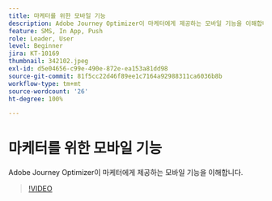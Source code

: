 ```yaml
---
title: 마케터를 위한 모바일 기능
description: Adobe Journey Optimizer이 마케터에게 제공하는 모바일 기능을 이해합니다.
feature: SMS, In App, Push
role: Leader, User
level: Beginner
jira: KT-10169
thumbnail: 342102.jpeg
exl-id: d5e04656-c99e-490e-872e-ea153a81dd98
source-git-commit: 81f5cc22d46f89ee1c7164a92988311ca6036b8b
workflow-type: tm+mt
source-wordcount: '26'
ht-degree: 100%

---
```


# 마케터를 위한 모바일 기능

Adobe Journey Optimizer이 마케터에게 제공하는 모바일 기능을 이해합니다.

>[!VIDEO](https://video.tv.adobe.com/v/342102?quality=12&learn=on)
